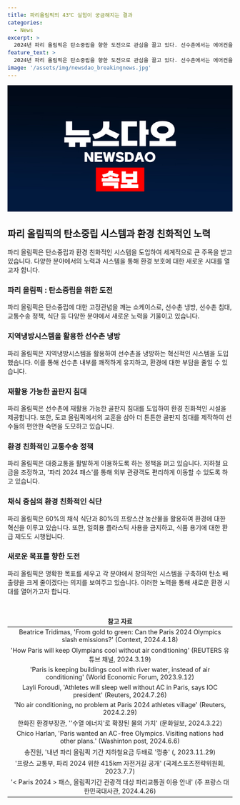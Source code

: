 ```yaml
---
title: 파리올림픽의 43℃ 실험이 궁금해지는 결과
categories:
  - News
excerpt: >
  2024년 파리 올림픽은 탄소중립을 향한 도전으로 관심을 끌고 있다. 선수촌에서는 에어컨을 사용하지 않고 물을 활용하여 냉방하며, 침대는 골판지로 만들어 재활용하고 있다. 또한, 지하철 요금은 두 배 인상되지만, 파리 2024 패스를 통해 무제한으로 이용할 수 있고, 식단은 채식 중심으로 구성되어 탄소 배출을 줄이는 등의 환경 친화적인 노력이 이뤄지고 있다. 이러한 시도는 탄소중립에 대한 관념을 바꾸며 새로운 지속가능한 방식을 모색하는 쇼케이스가 될 전망이다.
feature_text: >
  2024년 파리 올림픽은 탄소중립을 향한 도전으로 관심을 끌고 있다. 선수촌에서는 에어컨을 사용하지 않고 물을 활용하여 냉방하며, 침대는 골판지로 만들어 재활용하고 있다. 또한, 지하철 요금은 두 배 인상되지만, 파리 2024 패스를 통해 무제한으로 이용할 수 있고, 식단은 채식 중심으로 구성되어 탄소 배출을 줄이는 등의 환경 친화적인 노력이 이뤄지고 있다. 이러한 시도는 탄소중립에 대한 관념을 바꾸며 새로운 지속가능한 방식을 모색하는 쇼케이스가 될 전망이다.
image: '/assets/img/newsdao_breakingnews.jpg'
---
```


<p><img src="/assets/img/newsdao_breakingnews.jpg" alt="firstkoreanews 속보" /></p>

<h2 data-ke-size="size26">파리 올림픽의 탄소중립 시스템과 환경 친화적인 노력</h2>

<p data-ke-size="size16">파리 올림픽은 탄소중립과 환경 친화적인 시스템을 도입하여 세계적으로 큰 주목을 받고 있습니다. 다양한 분야에서의 노력과 시스템을 통해 환경 보호에 대한 새로운 시대를 열고자 합니다.</p>

<h3><b>파리 올림픽 : 탄소중립을 위한 도전</b></h3>

<p data-ke-size="size16">파리 올림픽은 탄소중립에 대한 고정관념을 깨는 쇼케이스로, 선수촌 냉방, 선수촌 침대, 교통수송 정책, 식단 등 다양한 분야에서 새로운 노력을 기울이고 있습니다.</p>

<h3><b>지역냉방시스템을 활용한 선수촌 냉방</b></h3>

<p data-ke-size="size16">파리 올림픽은 지역냉방시스템을 활용하여 선수촌을 냉방하는 혁신적인 시스템을 도입했습니다. 이를 통해 선수촌 내부를 쾌적하게 유지하고, 환경에 대한 부담을 줄일 수 있습니다.</p>

<h3><b>재활용 가능한 골판지 침대</b></h3>

<p data-ke-size="size16">파리 올림픽은 선수촌에 재활용 가능한 골판지 침대를 도입하여 환경 친화적인 시설을 제공합니다. 또한, 도쿄 올림픽에서의 교훈을 삼아 더 튼튼한 골판지 침대를 제작하여 선수들의 편안한 숙면을 도모하고 있습니다.</p>

<h3><b>환경 친화적인 교통수송 정책</b></h3>

<p data-ke-size="size16">파리 올림픽은 대중교통을 활발하게 이용하도록 하는 정책을 펴고 있습니다. 지하철 요금을 조정하고, '파리 2024 패스'를 통해 외부 관광객도 편리하게 이동할 수 있도록 하고 있습니다.</p>

<h3><b>채식 중심의 환경 친화적인 식단</b></h3>

<p data-ke-size="size16">파리 올림픽은 60%의 채식 식단과 80%의 프랑스산 농산물을 활용하여 환경에 대한 혁신을 이루고 있습니다. 또한, 일회용 플라스틱 사용을 금지하고, 식품 용기에 대한 환급 제도도 시행됩니다.</p>

<h3><b>새로운 목표를 향한 도전</b></h3>

<p data-ke-size="size16">파리 올림픽은 명확한 목표를 세우고 각 분야에서 창의적인 시스템을 구축하여 탄소 배출량을 크게 줄이겠다는 의지를 보여주고 있습니다. 이러한 노력을 통해 새로운 환경 시대를 열어가고자 합니다.</p>

<p data-ke-size="size16">&nbsp;</p>

<table>
    <thead>
        <tr>
            <td style="text-align: center; height: 17px;"><b>참고 자료</b></td>
        </tr>
    </thead>
    <tbody>
        <tr>
            <td style="text-align: center; height: 17px;">Beatrice Tridimas, 'From gold to green: Can the Paris 2024 Olympics slash emissions?' (Context, 2024.4.18)</td>
        </tr>
        <tr>
            <td style="text-align: center; height: 17px;">'How Paris will keep Olympians cool without air conditioning' (REUTERS 유튜브 채널, 2024.3.19)</td>
        </tr>
        <tr>
            <td style="text-align: center; height: 17px;">'Paris is keeping buildings cool with river water, instead of air conditioning' (World Economic Forum, 2023.9.12)</td>
        </tr>
        <tr>
            <td style="text-align: center; height: 17px;">Layli Foroudi, 'Athletes will sleep well without AC in Paris, says IOC president' (Reuters, 2024.7.26)</td>
        </tr>
        <tr>
            <td style="text-align: center; height: 17px;">'No air conditioning, no problem at Paris 2024 athletes village' (Reuters, 2024.2.29)</td>
        </tr>
        <tr>
            <td style="text-align: center; height: 17px;">한화진 환경부장관, ''수열 에너지'로 확장된 물의 가치' (문화일보, 2024.3.22)</td>
        </tr>
        <tr>
            <td style="text-align: center; height: 17px;">Chico Harlan, 'Paris wanted an AC-free Olympics. Visiting nations had other plans.' (Washinton post, 2024.6.6)</td>
        </tr>
        <tr>
            <td style="text-align: center; height: 17px;">송진원, '내년 파리 올림픽 기간 지하철요금 두배로 '껑충' (, 2023.11.29)</td>
        </tr>
        <tr>
            <td style="text-align: center; height: 17px;">'프랑스 교통부, 파리 2024 위한 415km 자전거길 공개' (국제스포츠전략위원회, 2023.7.7)</td>
        </tr>
        <tr>
            <td style="text-align: center; height: 17px;">'< Paris 2024 > 패스, 올림픽기간 관광객 대상 파리교통권 이용 안내' (주 프랑스 대한민국대사관, 2024.4.26)</td>
        </tr>
    </tbody>
</table>

